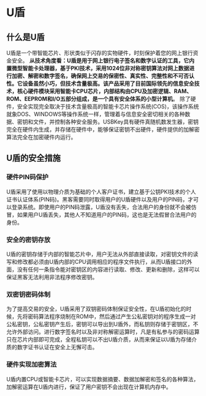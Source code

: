 # U盾

## 什么是U盾

U盾是一个带智能芯片、形状类似于闪存的实物硬件，时刻保护着您的网上银行资金安全。
**从技术角度看：**U盾是用于网上银行电子签名和数字认证的工具，它内置微型智能卡处理器，基于PKI技术，采用1024位非对称密钥算法对网上数据进行加密、解密和数字签名，确保网上交易的保密性、真实性、完整性和不可否认性。它设备虽然小巧，但技术含量极高。该产品采用了目前国际领先的信息安全技术，核心硬件模块采用智能卡CPU芯片，内部结构由CPU及加密逻辑、RAM、ROM、EEPROM和I/O五部分组成，是一个具有安全体系的**小型计算机**。
除了硬件，安全实现完全取决于技术含量极高的智能卡芯片操作系统(COS)，该操作系统就象DOS、WINDOWS等操作系统一样，管理着与信息安全密切相关的各种数据、密钥和文件，并控制各种安全服务。USBKey具有硬件真随机数发生器，密钥完全在硬件内生成，并存储在硬件中，能够保证密钥不出硬件，硬件提供的加解密算法完全在加密硬件内运行。

## U盾的安全措施

### 硬件PIN码保护

U盾采用了使用以物理介质为基础的个人客户证书，建立基于公钥PKI技术的个人证书认证体系(PIN码)。黑客需要同时取得用户的U盾硬件以及用户的PIN码，才可以登录系统。即使用户的PIN码泄露，U盾没有丢失，合法用户的身份就不会被仿冒，如果用户U盾丢失，其他人不知道用户的PIN码，这也是无法假冒合法用户的身份。

### 安全的密钥存放

U盾的密钥存储于内部的智能芯片中，用户无法从外部直接读取，对密钥文件的读写和修改都必须由U盾内部的CPU调用相应的程序文件执行，从而U盾接口的外面，没有任何一条指令能对密钥区的内容进行读取、修改、更新和删除，这样可以保证黑客无法利用非法程序修改密钥。

### 双密钥密码体制

为了提高交易的安全，U盾采用了双钥密码体制保证安全性，在U盾初始化的时候，先将密码算法程序烧制在ROM中，然后通过产生公私密钥对的程序生成一对公私密钥，公私密钥产生后，密钥可以导出到U盾外，而私钥则存储于密钥区，不允许外部访问。进行数字签名时以及非对称解密运算时，凡是有私参与的密码运算只在芯片内部即可完成，全程私钥可以不出U盾介质，从而来保证以U盾为存储介质的数字证书认证在安全上无懈可击。

### 硬件实现加密算法

U盾内置CPU或智能卡芯片，可以实现数据摘要、数据加解密和签名的各种算法，加解密运算在U盾内进行，保证了用户密钥不会出现在计算机内存中。